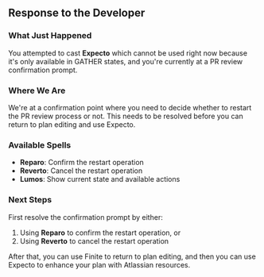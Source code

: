 ## Response to the Developer

### What Just Happened

You attempted to cast **Expecto** which cannot be used right now because it's only available in GATHER states, and you're currently at a PR review confirmation prompt.

### Where We Are

We're at a confirmation point where you need to decide whether to restart the PR review process or not. This needs to be resolved before you can return to plan editing and use Expecto.

### Available Spells

- **Reparo**: Confirm the restart operation
- **Reverto**: Cancel the restart operation
- **Lumos**: Show current state and available actions

### Next Steps

First resolve the confirmation prompt by either:

1. Using **Reparo** to confirm the restart operation, or
2. Using **Reverto** to cancel the restart operation

After that, you can use Finite to return to plan editing, and then you can use Expecto to enhance your plan with Atlassian resources.
